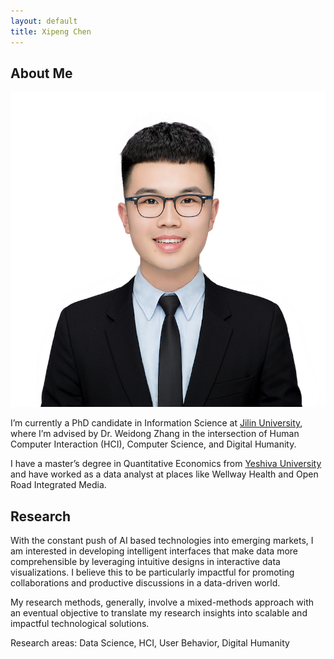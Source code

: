 ```yaml
---
layout: default
title: Xipeng Chen
---
```


## About Me

<img class="profile-picture" src="chen.JPG">

I’m currently a PhD candidate in Information Science at [Jilin University](https://global.jlu.edu.cn/), where I’m advised by Dr. Weidong Zhang in the intersection of Human Computer Interaction (HCI), Computer Science, and Digital Humanity. </br>

I have a master’s degree in Quantitative Economics from [Yeshiva University](https://www.yu.edu/yeshiva-college/ug/economics) and have worked as a data analyst at places like Wellway Health and Open Road Integrated Media.

## Research 
With the constant push of AI based technologies into emerging markets, I am interested in developing intelligent interfaces that make data more comprehensible by leveraging intuitive designs in interactive data visualizations. I believe this to be particularly impactful for promoting collaborations and productive discussions in a data-driven world.</br>
 
My research methods, generally, involve a mixed-methods approach with an eventual objective to translate my research insights into scalable and impactful technological solutions.</br>

Research areas: Data Science, HCI, User Behavior, Digital Humanity




